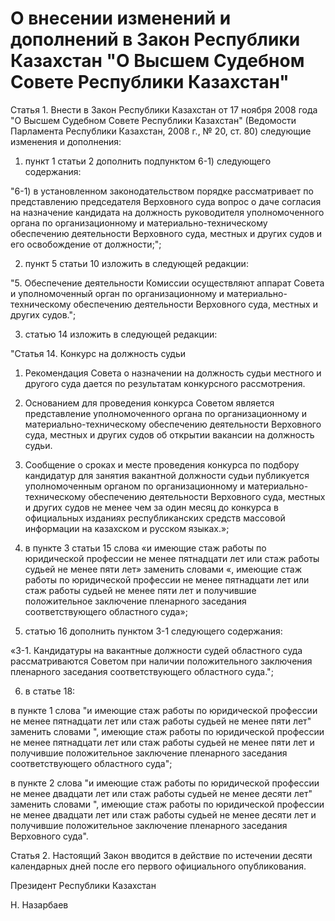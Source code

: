 # О внесении изменений и дополнений в Закон Республики Казахстан "О Высшем Судебном Совете Республики Казахстан"

Статья 1. Внести в Закон Республики Казахстан от 17 ноября 2008 года "О Высшем Судебном Совете Республики Казахстан" (Ведомости Парламента Республики Казахстан, 2008 г., № 20, ст. 80) следующие изменения и дополнения:

1) пункт 1 статьи 2 дополнить подпунктом 6-1) следующего содержания:

"6-1) в установленном законодательством порядке рассматривает по представлению председателя Верховного суда вопрос о даче согласия на назначение кандидата на должность руководителя уполномоченного органа по организационному и материально-техническому обеспечению деятельности Верховного суда, местных и других судов и его освобождение от должности;";

2) пункт 5 статьи 10 изложить в следующей редакции:

"5. Обеспечение деятельности Комиссии осуществляют аппарат Совета и уполномоченный орган по организационному и материально-техническому обеспечению деятельности Верховного суда, местных и других судов.";

3) статью 14 изложить в следующей редакции:

"Статья 14. Конкурс на должность судьи

1. Рекомендация Совета о назначении на должность судьи местного и другого суда дается по результатам конкурсного рассмотрения.

2. Основанием для проведения конкурса Советом является представление уполномоченного органа по организационному и материально-техническому обеспечению деятельности Верховного суда, местных и других судов об открытии вакансии на должность судьи.

3. Сообщение о сроках и месте проведения конкурса по подбору кандидатур для занятия вакантной должности судьи публикуется уполномоченным органом по организационному и материально-техническому обеспечению деятельности Верховного суда, местных и других судов не менее чем за один месяц до конкурса в официальных изданиях республиканских средств массовой информации на казахском и русском языках.»;

4) в пункте 3 статьи 15 слова «и имеющие стаж работы по юридической профессии не менее пятнадцати лет или стаж работы судьей не менее пяти лет» заменить словами «, имеющие стаж работы по юридической профессии не менее пятнадцати лет или стаж работы судьей не менее пяти лет и получившие положительное заключение пленарного заседания соответствующего областного суда»;

5) статью 16 дополнить пунктом 3-1 следующего содержания:

«3-1. Кандидатуры на вакантные должности судей областного суда рассматриваются Советом при наличии положительного заключения пленарного заседания соответствующего областного суда.";

6) в статье 18:

в пункте 1 слова "и имеющие стаж работы по юридической профессии не менее пятнадцати лет или стаж работы судьей не менее пяти лет" заменить словами ", имеющие стаж работы по юридической профессии не менее пятнадцати лет или стаж работы судьей не менее пяти лет и получившие положительное заключение пленарного заседания соответствующего областного суда";

в пункте 2 слова "и имеющие стаж работы по юридической профессии не менее двадцати лет или стаж работы судьей не менее десяти лет" заменить словами ", имеющие стаж работы по юридической профессии не менее двадцати лет или стаж работы судьей не менее десяти лет и получившие положительное заключение пленарного заседания Верховного суда".

Статья 2. Настоящий Закон вводится в действие по истечении десяти календарных дней после его первого официального опубликования.

Президент Республики Казахстан

Н. Назарбаев

